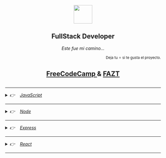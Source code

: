 <div align='center'>
<img height="60" src="https://upload.wikimedia.org/wikipedia/commons/thumb/a/a7/React-icon.svg/539px-React-icon.svg.png">
<h2>FullStack Developer</h2>

_Este fue mi camino..._

</div>
<div align='right'>
<sup>Deja tu ⭐ si te gusta el proyecto.</sup>
</div>
<div style="display: flex; flex-direction: row; justify-content: space-evenly">

---
<h2><A HREF="https://www.youtube.com/@freecodecampespanol"> FreeCodeCamp </A> & <A HREF="https://www.youtube.com/@FaztTech"> FAZT </A></h2>

---
</div>

---

<details><summary><i>👉  &nbsp&nbsp <A HREF="https://www.youtube.com/watch?v=RqQ1d1qEWlE"><i>JavaScript</i></i></A></summary>

<ol start= '1'>
<li><summary><i> &nbsp&nbsp 🎬 &nbsp&nbsp<A HREF="https://www.youtube.com/watch?v=DgunJ2jMZwM"><i>Fetch y Filtrado de Datos (Ejemplo práctico usando Replit)</i></i></A></summary></li>

<li>
<summary><i> &nbsp&nbsp 🎬 &nbsp&nbsp<A HREF="https://www.youtube.com/watch?v=LJzDHKPLWYw&t"><i>JSON (Javascript Object Notation) Curso Completo - Nodejs, & REST APIs</i></i></A></summary>
</li>
</ol>
</details>

---

<details><summary><i>👉  &nbsp&nbsp <A HREF="https://www.youtube.com/watch?v=1hpc70_OoAg"><i>Node</i></i></A></summary>

<ol start= '1'>
<li><summary><i> &nbsp&nbsp 🎬 &nbsp&nbsp<A HREF="https://www.youtube.com/watch?v=BhvLIzVL8_o"><i>Curso de Node I</i></i></A></summary></li>
<li><summary><i> &nbsp&nbsp 🎬 &nbsp&nbsp<A HREF="https://www.youtube.com/watch?v=i3OdKwuBjeM"><i>Curso de Node II</i></i></A></summary></li>
<li><summary><i> &nbsp&nbsp 🎬 &nbsp&nbsp<A HREF="https://www.youtube.com/watch?v=wMwON-gwyVM"><i>Api Rest con Nodejs | ¿Que es Api Rest? Clase I</i></i></A></summary></li>
<li><summary><i> &nbsp&nbsp 🎬 &nbsp&nbsp<A HREF="https://www.youtube.com/watch?v=ArdQcI2X1cc"><i>Api Rest con Nodejs | ¿Que es Api Rest? Clase II</i></i></A></summary></li>
<li><summary><i> &nbsp&nbsp 🎬 &nbsp&nbsp<A HREF="https://www.youtube.com/watch?v=YummZ6ZDDo8"><i>Api Rest con Nodejs | ¿Que es Api Rest? Clase III</i></i></A></summary></li>
<li><summary><i> &nbsp&nbsp 🎬 &nbsp&nbsp<A HREF="https://www.youtube.com/watch?v=QNBozn-zPhs"><i>Api Rest con Nodejs | ¿Que es Api Rest? Clase IV</i></i></A></summary></li>

</ol>
</details>

---

<details><summary><i>👉  &nbsp&nbsp <A HREF="https://www.youtube.com/watch?v=794Q71KVw1k"><i>Express</i></i></A></summary>

<ol start= '1'>
<li><summary><i> &nbsp&nbsp 🎬 &nbsp&nbsp<A HREF="https://www.youtube.com/watch?v=0XgRqjAAsaU"><i>REST API con Express, Mongodb y Async/Await Clase I</i></i></A></summary></li>
<li><summary><i> &nbsp&nbsp 🎬 &nbsp&nbsp<A HREF="https://www.youtube.com/watch?v=foLk3s3XpzM"><i>REST API con Express, Mongodb y Async/Await Clase II</i></i></A></summary></li>
<li><summary><i> &nbsp&nbsp 🎬 &nbsp&nbsp<A HREF="https://www.youtube.com/watch?v=bi_1iMH6CyQ"><i>REST API con Express, Mongodb y Async/Await Clase III</i></i></A></summary></li>
<li><summary><i> &nbsp&nbsp 🎬 &nbsp&nbsp<A HREF="https://www.youtube.com/watch?v=A-eeO_qNuFQ"><i>REST API con Express, Mongodb y Async/Await Clase IV</i></i></A></summary></li>
<li><summary><i> &nbsp&nbsp 🎬 &nbsp&nbsp<A HREF="https://www.youtube.com/watch?v=6ADWpwlgCP8"><i>REST API con Express, Mongodb y Async/Await Clase V</i></i></A></summary></li>
</ol>
</details>

---

<details><summary><i>👉  &nbsp&nbsp <A HREF="https://www.youtube.com/watch?v=rLoWMU4L_qE"><i>React</i></i></A></summary>

<ol start= '1'>
<li><summary><i> &nbsp&nbsp 🎬 &nbsp&nbsp<A HREF="https://www.youtube.com/watch?v=6Jfk8ic3KVk">FreeCodeCamp - Aprende React Desde Cero</i></A></summary></li>
<li><summary><i> &nbsp&nbsp 🎬 &nbsp&nbsp<A HREF="https://www.youtube.com/watch?v=MPLN1ahXgcs&list=PLvq-jIkSeTUZ5XcUw8fJPTBKEHEKPMTKk">Jon Mircha - Curso de React Desde Cero</i></A></summary></li>


</ol>
</details>

---

<!-- 
---

<details><summary><i>👉  &nbsp&nbsp <A HREF="https://www.youtube.com/"><i>Tecnologia</i></i></A></summary>

<ol start= '1'>
<li><summary><i> &nbsp&nbsp 🎬 &nbsp&nbsp<A HREF="https://www.youtube.com/"><i>texto</i></i></A></summary></li>

<li>
<summary><i>2</i></summary>
</li>
</ol>
</details>

---
 -->